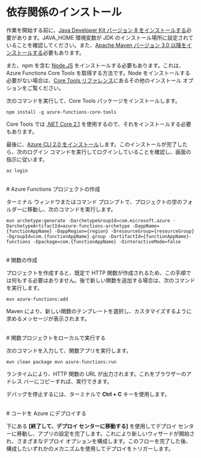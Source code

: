 # 依存関係のインストール

作業を開始する前に、[Java Developer Kit バージョン 8 をインストールする](https://go.microsoft.com/fwlink/?linkid=2016706)必要があります。JAVA\_HOME 環境変数が JDK のインストール場所に設定されていることを確認してください。また、[Apache Maven バージョン 3.0 以降をインストールする](https://go.microsoft.com/fwlink/?linkid=2016384)必要もあります。

また、npm を含む [Node.JS](https://go.microsoft.com/fwlink/?linkid=2016195) をインストールする必要もあります。これは、Azure Functions Core Tools を取得する方法です。Node をインストールする必要がない場合は、[Core Tools リファレンス](https://go.microsoft.com/fwlink/?linkid=2016192)にあるその他のインストール オプションをご覧ください。

次のコマンドを実行して、Core Tools パッケージをインストールします。

``` npm install -g azure-functions-core-tools ```

Core Tools では [.NET Core 2.1](https://go.microsoft.com/fwlink/?linkid=2016373) を使用するので、それをインストールする必要もあります。

最後に、[Azure CLI 2.0 をインストール](https://go.microsoft.com/fwlink/?linkid=2016701)します。このインストールが完了したら、次のログイン コマンドを実行してログインしていることを確認し、画面の指示に従います。

``` az login ```

<br/>
# Azure Functions プロジェクトの作成

ターミナル ウィンドウまたはコマンド プロンプトで、プロジェクトの空のフォルダーに移動し、次のコマンドを実行します。

``` mvn archetype:generate -DarchetypeGroupId=com.microsoft.azure -DarchetypeArtifactId=azure-functions-archetype -DappName={functionAppName} -DappRegion={region} -DresourceGroup={resourceGroup} -DgroupId=com.{functionAppName}.group -DartifactId={functionAppName}-functions -Dpackage=com.{functionAppName} -DinteractiveMode=false ```

<br/>
# 関数の作成

プロジェクトを作成すると、既定で HTTP 関数が作成されるため、この手順では何もする必要はありません。後で新しい関数を追加する場合は、次のコマンドを実行します。

``` mvn azure-functions:add ```

Maven により、新しい関数のテンプレートを選択し、カスタマイズするように求めるメッセージが表示されます。

<br/>
# 関数プロジェクトをローカルで実行する

次のコマンドを入力して、関数アプリを実行します。

``` mvn clean package mvn azure-functions:run ```

ランタイムにより、HTTP 関数の URL が出力されます。これをブラウザーのアドレス バーにコピーすれば、実行できます。

デバッグを停止するには、ターミナルで **Ctrl + C** キーを使用します。

<br/>
# コードを Azure にデプロイする

下にある **\[終了して、デプロイ センターに移動する]** を使用してデプロイ センターに移動し、アプリの設定を完了します。これにより新しいウィザードが開始され、さまざまなデプロイ オプションを構成します。このフローを完了した後、構成したいずれかのメカニズムを使用してデプロイをトリガーします。
